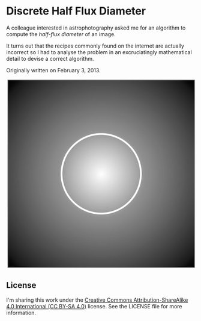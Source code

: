# Discrete Half Flux Diameter

A colleague interested in astrophotography asked me for an algorithm to compute the _half-flux diameter_ of an image.

It turns out that the recipes commonly found on the internet are actually incorrect so I had to analyse the problem in an excruciatingly mathematical detail to devise a correct algorithm.

Originally written on February 3, 2013.

![](HFD.png)

## License

I'm sharing this work under the [Creative Commons Attribution-ShareAlike 4.0 International (CC BY-SA 4.0)](http://creativecommons.org/licenses/by-sa/4.0/) license. See the LICENSE file for more information.
